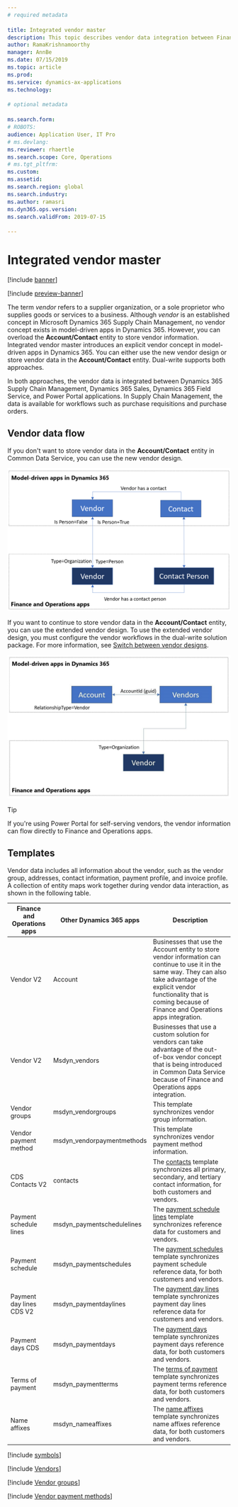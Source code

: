 ```yaml
---
# required metadata

title: Integrated vendor master
description: This topic describes vendor data integration between Finance and Operations apps and Common Data Service.
author: RamaKrishnamoorthy 
manager: AnnBe
ms.date: 07/15/2019
ms.topic: article
ms.prod: 
ms.service: dynamics-ax-applications
ms.technology: 

# optional metadata

ms.search.form: 
# ROBOTS: 
audience: Application User, IT Pro
# ms.devlang: 
ms.reviewer: rhaertle
ms.search.scope: Core, Operations
# ms.tgt_pltfrm: 
ms.custom: 
ms.assetid: 
ms.search.region: global
ms.search.industry: 
ms.author: ramasri
ms.dyn365.ops.version: 
ms.search.validFrom: 2019-07-15

---
```


# Integrated vendor master

[!include [banner](../../includes/banner.md)]

[!include [preview-banner](../../includes/preview-banner.md)]

The term *vendor* refers to a supplier organization, or a sole proprietor who supplies goods or services to a business. Although *vendor* is an established concept in Microsoft Dynamics 365 Supply Chain Management, no vendor concept exists in model-driven apps in Dynamics 365. However, you can overload the **Account/Contact** entity to store vendor information. Integrated vendor master introduces an explicit vendor concept in model-driven apps in Dynamics 365. You can either use the new vendor design or store vendor data in the **Account/Contact** entity. Dual-write supports both approaches.

In both approaches, the vendor data is integrated between Dynamics 365 Supply Chain Management, Dynamics 365 Sales, Dynamics 365 Field Service, and Power Portal applications. In Supply Chain Management, the data is available for workflows such as purchase requisitions and purchase orders.

## Vendor data flow

If you don't want to store vendor data in the **Account/Contact** entity in Common Data Service, you can use the new vendor design.

![Vendor data flow](media/dual-write-vendor-data-flow.png)

If you want to continue to store vendor data in the **Account/Contact** entity, you can use the extended vendor design. To use the extended vendor design, you must configure the vendor workflows in the dual-write solution package. For more information, see [Switch between vendor designs](vendor-switch.md).

![Extended vendor data flow](media/dual-write-vendor-detail.jpg)

> [!TIP]
> If you're using Power Portal for self-serving vendors, the vendor information can flow directly to Finance and Operations apps.

## Templates

Vendor data includes all information about the vendor, such as the vendor group, addresses, contact information, payment profile, and invoice profile. A collection of entity maps work together during vendor data interaction, as shown in the following table.

Finance and Operations apps | Other Dynamics 365 apps     | Description
----------------------------|-----------------------------|------------
Vendor V2                   | Account                     | Businesses that use the Account entity to store vendor information can continue to use it in the same way. They can also take advantage of the explicit vendor functionality that is coming because of Finance and Operations apps integration.
Vendor V2                   | Msdyn\_vendors              | Businesses that use a custom solution for vendors can take advantage of the out-of-box vendor concept that is being introduced in Common Data Service because of Finance and Operations apps integration. 
Vendor groups               | msdyn\_vendorgroups         | This template synchronizes vendor group information.
Vendor payment method       | msdyn\_vendorpaymentmethods | This template synchronizes vendor payment method information.
CDS Contacts V2             | contacts                    | The [contacts](customer-mapping.md#cds-contacts-v2-to-contacts) template synchronizes all primary, secondary, and tertiary contact information, for both customers and vendors.
Payment schedule lines      | msdyn\_paymentschedulelines | The [payment schedule lines](customer-mapping.md#payment-schedule-lines-to-msdyn_paymentschedulelines) template synchronizes reference data for customers and vendors.
Payment schedule            | msdyn\_paymentschedules     | The [payment schedules](customer-mapping.md#payment-schedule-to-msdyn_paymentschedules) template synchronizes payment schedule reference data, for both customers and vendors.
Payment day lines CDS V2    | msdyn\_paymentdaylines      | The [payment day lines](customer-mapping.md#payment-day-lines-cds-v2-to-msdyn_paymentdaylines) template synchronizes payment day lines reference data for customers and vendors.
Payment days CDS            | msdyn\_paymentdays          | The [payment days](customer-mapping.md#payment-days-cds-to-msdyn_paymentdays) template synchronizes payment days reference data, for both customers and vendors.
Terms of payment            | msdyn\_paymentterms         | The [terms of payment](customer-mapping.md#terms-of-payment-to-msdyn_paymentterms) template synchronizes payment terms reference data, for both customers and vendors.
Name affixes                | msdyn\_nameaffixes          | The [name affixes](customer-mapping.md#name-affixes-to-msdyn_nameaffixes) template synchronizes name affixes reference data, for both customers and vendors.

[!include [symbols](../../includes/dual-write-symbols.md)]

[!include [Vendors](includes/VendorsV2-msdyn-vendors.md)]

[!include [Vendor groups](includes/VendVendorGroup-msdyn-vendorgroups.md)]

[!include [Vendor payment methods](includes/VendorPaymentMethod-msdyn-vendorpaymentmethods.md)]
